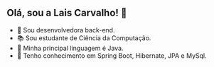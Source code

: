 ## Olá, sou a Lais Carvalho! 👋


- 🔭 Sou desenvolvedora back-end.
- 📚 Sou estudante de Ciência da Computação.
- 🌱 Minha principal linguagem é Java.
- 🌱 Tenho conhecimento em Spring Boot, Hibernate, JPA e MySql.

